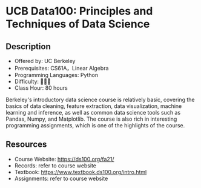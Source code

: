 # UCB Data100: Principles and Techniques of Data Science

## Description

- Offered by: UC Berkeley
- Prerequisites: CS61A，Linear Algebra
- Programming Languages: Python
- Difficulty: 🌟🌟🌟
- Class Hour: 80 hours

Berkeley's introductory data science course is relatively basic, covering the basics of data cleaning, feature extraction, data visualization, machine learning and inference, as well as common data science tools such as Pandas, Numpy, and Matplotlib. The course is also rich in interesting programming assignments, which is one of the highlights of the course.

## Resources
- Course Website: <https://ds100.org/fa21/>
- Records: refer to course website
- Textbook: <https://www.textbook.ds100.org/intro.html>
- Assignments: refer to course website
